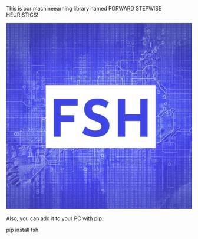 This is our machineearning library named FORWARD STEPWISE HEURISTICS!
<p align='left'>
  <img src='https://github.com/insane-machines/fsh/blob/main/fsh/fsh.egg-info/logo.jpg'>
</p>
Also, you can add it to your PC with pip:

pip install fsh
